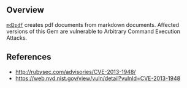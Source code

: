 ## Overview
[`md2pdf`](https://rubygems.org/gems/md2pdf) creates pdf documents from markdown documents.
Affected versions of this Gem are vulnerable to Arbitrary Command Execution Attacks.

## References
- http://rubysec.com/advisories/CVE-2013-1948/
- https://web.nvd.nist.gov/view/vuln/detail?vulnId=CVE-2013-1948

